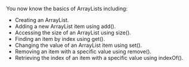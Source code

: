 You now know the basics of ArrayLists including:

- Creating an ArrayList.
- Adding a new ArrayList item using add().
- Accessing the size of an ArrayList using size().
- Finding an item by index using get().
- Changing the value of an ArrayList item using set().
- Removing an item with a specific value using remove().
- Retrieving the index of an item with a specific value using indexOf().
